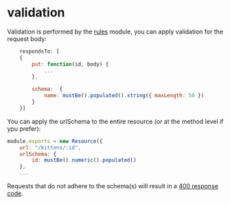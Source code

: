 # validation
Validation is performed by the [rules](https://github.com/colin-jack/rules) module, you can apply validation for the request body:
```js
    respondsTo: [
    {
        put: function(id, body) {
            ...
        },

        schema:  {
            name: mustBe().populated().string({ maxLength: 50 })
        }
    }]
```
You can apply the urlSchema to the entire resource (or at the method level if ypu prefer):
```js
module.exports = new Resource({
    url: "/kittens/:id",
    urlSchema: {
        id: mustBe().numeric().populated()
    },
    ...
```
Requests that do not adhere to the schema(s) will result in a [400 response code](http://www.w3.org/Protocols/rfc2616/rfc2616-sec10.html).